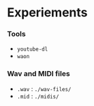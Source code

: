 # Experiements

### Tools 

- `youtube-dl`
- `waon`

### Wav and MIDI files

- `.wav` : `./wav-files/`
- `.mid` : `./midis/`